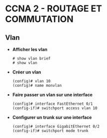 # CCNA 2 - ROUTAGE ET COMMUTATION

## Vlan

* **Afficher les vlan**
	```
	# show vlan brief
	# show vlan
	```

* **Créer un vlan**
	```
	(config)# vlan 10
	(config)# name monvlan
	```

* **Faire passer un vlan sur une interface**
	```
	(config)# interface FastEthernet 0/1
	(config-if)# switchport access vlan 10
	```

* **Configurer un trunk sur une interface**
	```
	(config)# interface GigabitEthernet 0/2
	(config-if)# switchport mode trunk
	```